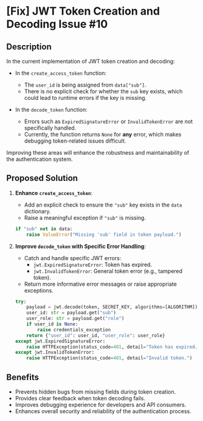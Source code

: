 # [Fix] JWT Token Creation and Decoding Issue #10

## Description

In the current implementation of JWT token creation and decoding:

- In the `create_access_token` function:
  - The `user_id` is being assigned from `data["sub"]`.
  - There is no explicit check for whether the `sub` key exists, which could lead to runtime errors if the key is missing.

- In the `decode_token` function:
  - Errors such as `ExpiredSignatureError` or `InvalidTokenError` are not specifically handled.
  - Currently, the function returns `None` for **any** error, which makes debugging token-related issues difficult.

Improving these areas will enhance the robustness and maintainability of the authentication system.

## Proposed Solution

1. **Enhance `create_access_token`**:
    - Add an explicit check to ensure the `"sub"` key exists in the `data` dictionary.
    - Raise a meaningful exception if `"sub"` is missing.

    ```python
    if "sub" not in data:
        raise ValueError("Missing 'sub' field in token payload.")
    ```

2. **Improve `decode_token` with Specific Error Handling**:
    - Catch and handle specific JWT errors:
      - `jwt.ExpiredSignatureError`: Token has expired.
      - `jwt.InvalidTokenError`: General token error (e.g., tampered token).
    - Return more informative error messages or raise appropriate exceptions.

    ```python
    try:
        payload = jwt.decode(token, SECRET_KEY, algorithms=[ALGORITHM])
        user_id: str = payload.get("sub")
        user_role: str = payload.get("role")
        if user_id is None:
            raise credentials_exception
        return {"user_id": user_id, "user_role": user_role}
    except jwt.ExpiredSignatureError:
        raise HTTPException(status_code=401, detail="Token has expired.")
    except jwt.InvalidTokenError:
        raise HTTPException(status_code=401, detail="Invalid token.")
    ```

## Benefits

- Prevents hidden bugs from missing fields during token creation.
- Provides clear feedback when token decoding fails.
- Improves debugging experience for developers and API consumers.
- Enhances overall security and reliability of the authentication process.